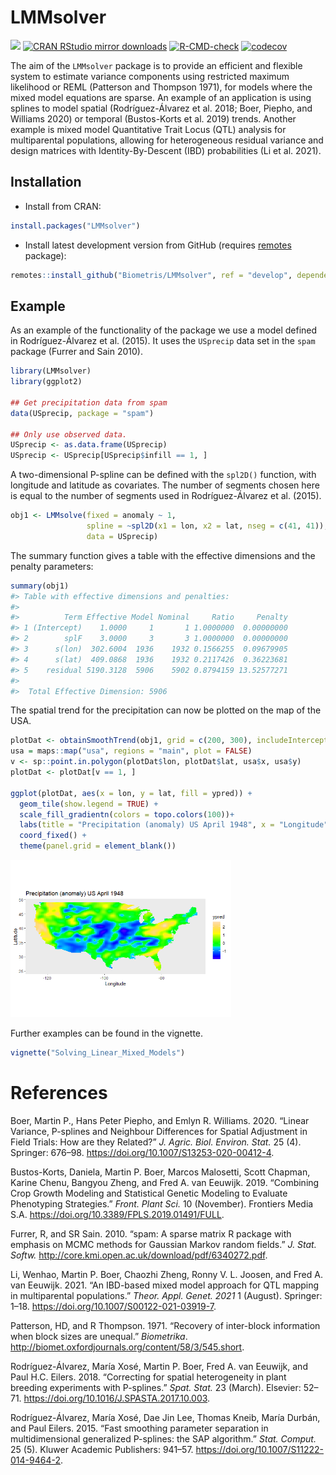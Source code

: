 
<!-- README.md is generated from README.Rmd. Please edit that file -->

# LMMsolver

[![](https://www.r-pkg.org/badges/version/LMMsolver)](https://www.r-pkg.org/pkg/LMMsolver)
[![CRAN RStudio mirror
downloads](https://cranlogs.r-pkg.org/badges/LMMsolver)](https://www.r-pkg.org/pkg/LMMsolver)
[![R-CMD-check](https://github.com/Biometris/LMMsolver/workflows/R-CMD-check/badge.svg)](https://github.com/Biometris/LMMsolver/actions?workflow=R-CMD-check)
[![codecov](https://codecov.io/gh/Biometris/LMMsolver/branch/master/graph/badge.svg)](https://codecov.io/gh/Biometris/LMMsolver)

The aim of the `LMMsolver` package is to provide an efficient and
flexible system to estimate variance components using restricted maximum
likelihood or REML (Patterson and Thompson 1971), for models where the
mixed model equations are sparse. An example of an application is using
splines to model spatial (Rodríguez-Álvarez et al. 2018; Boer, Piepho,
and Williams 2020) or temporal (Bustos-Korts et al. 2019) trends.
Another example is mixed model Quantitative Trait Locus (QTL) analysis
for multiparental populations, allowing for heterogeneous residual
variance and design matrices with Identity-By-Descent (IBD)
probabilities (Li et al. 2021).

## Installation

  - Install from CRAN:

<!-- end list -->

``` r
install.packages("LMMsolver")
```

  - Install latest development version from GitHub (requires
    [remotes](https://github.com/r-lib/remotes)
package):

<!-- end list -->

``` r
remotes::install_github("Biometris/LMMsolver", ref = "develop", dependencies = TRUE)
```

## Example

As an example of the functionality of the package we use a model defined
in Rodríguez-Álvarez et al. (2015). It uses the `USprecip` data set in
the `spam` package (Furrer and Sain 2010).

``` r
library(LMMsolver)
library(ggplot2)

## Get precipitation data from spam
data(USprecip, package = "spam")

## Only use observed data.
USprecip <- as.data.frame(USprecip)
USprecip <- USprecip[USprecip$infill == 1, ]
```

A two-dimensional P-spline can be defined with the `spl2D()` function,
with longitude and latitude as covariates. The number of segments chosen
here is equal to the number of segments used in Rodríguez-Álvarez et al.
(2015).

``` r
obj1 <- LMMsolve(fixed = anomaly ~ 1,
                 spline = ~spl2D(x1 = lon, x2 = lat, nseg = c(41, 41)),
                 data = USprecip)
```

The summary function gives a table with the effective dimensions and the
penalty parameters:

``` r
summary(obj1)
#> Table with effective dimensions and penalties: 
#> 
#>          Term Effective Model Nominal     Ratio     Penalty
#> 1 (Intercept)    1.0000     1       1 1.0000000  0.00000000
#> 2        splF    3.0000     3       3 1.0000000  0.00000000
#> 3      s(lon)  302.6004  1936    1932 0.1566255  0.09679905
#> 4      s(lat)  409.0868  1936    1932 0.2117426  0.36223681
#> 5    residual 5190.3128  5906    5902 0.8794159 13.52577271
#> 
#>  Total Effective Dimension: 5906
```

The spatial trend for the precipitation can now be plotted on the map of
the
USA.

``` r
plotDat <- obtainSmoothTrend(obj1, grid = c(200, 300), includeIntercept = TRUE)
usa = maps::map("usa", regions = "main", plot = FALSE)
v <- sp::point.in.polygon(plotDat$lon, plotDat$lat, usa$x, usa$y)
plotDat <- plotDat[v == 1, ]

ggplot(plotDat, aes(x = lon, y = lat, fill = ypred)) +
  geom_tile(show.legend = TRUE) +
  scale_fill_gradientn(colors = topo.colors(100))+
  labs(title = "Precipitation (anomaly) US April 1948", x = "Longitude", y = "Latitude") +
  coord_fixed() +
  theme(panel.grid = element_blank())
```

<img src="man/figures/README-Plot_USprecip-1.png" width="70%" />

Further examples can be found in the vignette.

``` r
vignette("Solving_Linear_Mixed_Models")
```

# References

<div id="refs" class="references">

<div id="ref-Boer2020">

Boer, Martin P., Hans Peter Piepho, and Emlyn R. Williams. 2020. “Linear
Variance, P-splines and Neighbour Differences for Spatial Adjustment in
Field Trials: How are they Related?” *J. Agric. Biol. Environ. Stat.* 25
(4). Springer: 676–98. <https://doi.org/10.1007/S13253-020-00412-4>.

</div>

<div id="ref-Bustos-Korts2019">

Bustos-Korts, Daniela, Martin P. Boer, Marcos Malosetti, Scott Chapman,
Karine Chenu, Bangyou Zheng, and Fred A. van Eeuwijk. 2019. “Combining
Crop Growth Modeling and Statistical Genetic Modeling to Evaluate
Phenotyping Strategies.” *Front. Plant Sci.* 10 (November). Frontiers
Media S.A. <https://doi.org/10.3389/FPLS.2019.01491/FULL>.

</div>

<div id="ref-Furrer2010">

Furrer, R, and SR Sain. 2010. “spam: A sparse matrix R package with
emphasis on MCMC methods for Gaussian Markov random fields.” *J. Stat.
Softw.* <http://core.kmi.open.ac.uk/download/pdf/6340272.pdf>.

</div>

<div id="ref-Li2021">

Li, Wenhao, Martin P. Boer, Chaozhi Zheng, Ronny V. L. Joosen, and Fred
A. van Eeuwijk. 2021. “An IBD-based mixed model approach for QTL mapping
in multiparental populations.” *Theor. Appl. Genet. 2021* 1 (August).
Springer: 1–18. <https://doi.org/10.1007/S00122-021-03919-7>.

</div>

<div id="ref-Patterson1971">

Patterson, HD, and R Thompson. 1971. “Recovery of inter-block
information when block sizes are unequal.” *Biometrika*.
<http://biomet.oxfordjournals.org/content/58/3/545.short>.

</div>

<div id="ref-Rodriguez-Alvarez2018">

Rodríguez-Álvarez, María Xosé, Martin P. Boer, Fred A. van Eeuwijk, and
Paul H.C. Eilers. 2018. “Correcting for spatial heterogeneity in plant
breeding experiments with P-splines.” *Spat. Stat.* 23 (March).
Elsevier: 52–71. <https://doi.org/10.1016/J.SPASTA.2017.10.003>.

</div>

<div id="ref-Rodriguez-Alvarez2015">

Rodríguez-Álvarez, María Xosé, Dae Jin Lee, Thomas Kneib, María Durbán,
and Paul Eilers. 2015. “Fast smoothing parameter separation in
multidimensional generalized P-splines: the SAP algorithm.” *Stat.
Comput.* 25 (5). Kluwer Academic Publishers: 941–57.
<https://doi.org/10.1007/S11222-014-9464-2>.

</div>

</div>
